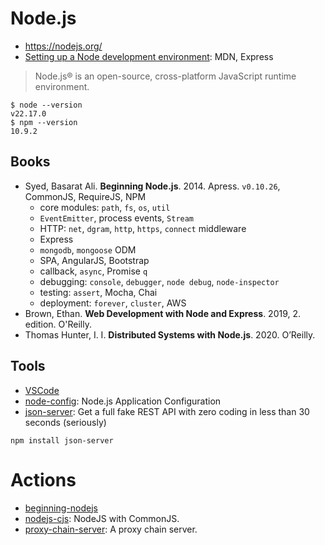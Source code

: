 # Node.js
* https://nodejs.org/
* [Setting up a Node development environment](https://developer.mozilla.org/en-US/docs/Learn_web_development/Extensions/Server-side/Express_Nodejs/development_environment): MDN, Express

> Node.js® is an open-source, cross-platform JavaScript runtime environment.

```shell
$ node --version                                                                         
v22.17.0
$ npm --version                                                                          
10.9.2
```

## Books
* Syed, Basarat Ali. **Beginning Node.js**. 2014. Apress. `v0.10.26`, CommonJS, RequireJS, NPM
  * core modules: `path`, `fs`, `os`, `util`
  * `EventEmitter`, process events, `Stream`
  * HTTP: `net`, `dgram`, `http`, `https`, `connect` middleware
  * Express
  * `mongodb`, `mongoose` ODM
  * SPA, AngularJS, Bootstrap
  * callback, `async`, Promise `q`
  * debugging: `console`, `debugger`, `node debug`, `node-inspector`
  * testing: `assert`, Mocha, Chai
  * deployment: `forever`, `cluster`, AWS
* Brown, Ethan. **Web Development with Node and Express**. 2019, 2. edition. O'Reilly.
* Thomas Hunter, I. I. **Distributed Systems with Node.js**. 2020. O’Reilly.

## Tools
* [VSCode](https://code.visualstudio.com/docs/nodejs/nodejs-tutorial)
* [node-config](https://github.com/node-config/node-config): Node.js Application Configuration
* [json-server](https://github.com/typicode/json-server): Get a full fake REST API with zero coding in less than 30 seconds (seriously)
```shell
npm install json-server
```

# Actions
* [beginning-nodejs](./beginning-nodejs/README.md)
* [nodejs-cjs](./nodejs-cjs/README.md): NodeJS with CommonJS.
* [proxy-chain-server](./proxy-chain-server/README.md): A proxy chain server.
